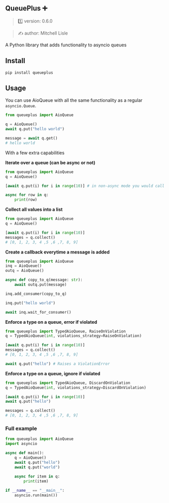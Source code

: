 ##  QueuePlus ➕

> 1️⃣ version: 0.6.0

> ✍️ author: Mitchell Lisle

A Python library that adds functionality to asyncio queues

## Install

```shell
pip install queueplus
```

## Usage

You can use AioQueue with all the same functionality as a regular `asyncio.Queue`.

```python
from queueplus import AioQueue

q = AioQueue()
await q.put("hello world")

message = await q.get()
# hello world
```

With a few extra capabilities

**Iterate over a queue (can be async or not)**
```python
from queueplus import AioQueue
q = AioQueue()

[await q.put(i) for i in range(10)] # in non-async mode you would call q.put_nowait

async for row in q:
    print(row)
```

**Collect all values into a list**
```python
from queueplus import AioQueue
q = AioQueue()

[await q.put(i) for i in range(10)]
messages = q.collect()
# [0, 1, 2, 3, 4 ,5 ,6 ,7, 8, 9]
```

**Create a callback everytime a message is added**
```python
from queueplus import AioQueue
inq = AioQueue()
outq = AioQueue()

async def copy_to_q(message: str):
    await outq.put(message)

inq.add_consumer(copy_to_q)

inq.put("hello world")

await inq.wait_for_consumer()
```

**Enforce a type on a queue, error if violated**
```python
from queueplus import TypedAioQueue, RaiseOnViolation
q = TypedAioQueue(int, violations_strategy=RaiseOnViolation)

[await q.put(i) for i in range(10)]
messages = q.collect()
# [0, 1, 2, 3, 4 ,5 ,6 ,7, 8, 9]

await q.put("hello") # Raises a ViolationError
```

**Enforce a type on a queue, ignore if violated**
```python
from queueplus import TypedAioQueue, DiscardOnViolation
q = TypedAioQueue(int, violations_strategy=DiscardOnViolation)

[await q.put(i) for i in range(10)]
await q.put("hello")

messages = q.collect()
# [0, 1, 2, 3, 4 ,5 ,6 ,7, 8, 9]
```

### Full example
```python
from queueplus import AioQueue
import asyncio

async def main():
    q = AioQueue()
    await q.put("hello")
    await q.put("world")
    
    async for item in q:
        print(item)

if __name__ == "__main__":
    asyncio.run(main())
```
